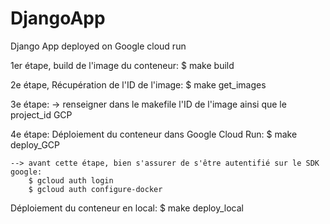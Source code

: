 # DjangoApp
Django App deployed on Google cloud run

1er étape, build de l'image du conteneur:
    $ make build

2e étape, Récupération de l'ID de l'image:
    $ make get_images

3e étape:
    -> renseigner dans le makefile l'ID de l'image ainsi que le project_id GCP

4e étape: Déploiement du conteneur dans Google Cloud Run: 
    $ make deploy_GCP

    --> avant cette étape, bien s'assurer de s'être autentifié sur le SDK google:
        $ gcloud auth login
        $ gcloud auth configure-docker


Déploiement du conteneur en local: 
    $ make deploy_local 